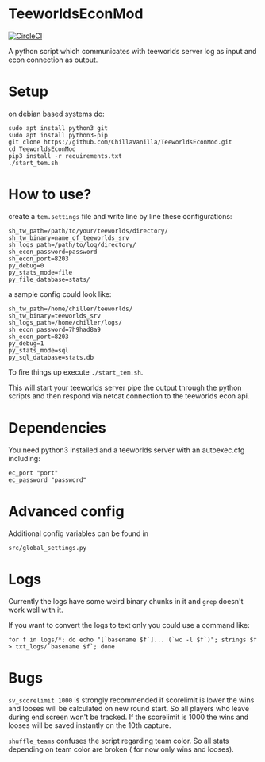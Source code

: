 # TeeworldsEconMod
[![CircleCI](https://circleci.com/gh/chillavanilla/TeeworldsEconMod.svg?style=svg)](https://circleci.com/gh/chillavanilla/TeeworldsEconMod)


A python script which communicates with teeworlds server log as input and econ connection as output.

# Setup

on debian based systems do:
```
sudo apt install python3 git
sudo apt install python3-pip
git clone https://github.com/ChillaVanilla/TeeworldsEconMod.git
cd TeeworldsEconMod
pip3 install -r requirements.txt
./start_tem.sh
```

# How to use?

create a ``tem.settings`` file and write line by line these configurations:

```
sh_tw_path=/path/to/your/teeworlds/directory/
sh_tw_binary=name_of_teeworlds_srv
sh_logs_path=/path/to/log/directory/
sh_econ_password=password
sh_econ_port=8203
py_debug=0
py_stats_mode=file
py_file_database=stats/
```
a sample config could look like:
```
sh_tw_path=/home/chiller/teeworlds/
sh_tw_binary=teeworlds_srv
sh_logs_path=/home/chiller/logs/
sh_econ_password=7h9had8a9
sh_econ_port=8203
py_debug=1
py_stats_mode=sql
py_sql_database=stats.db
```


To fire things up execute ``./start_tem.sh``.

This will start your teeworlds server pipe the output through the python scripts
and then respond via netcat connection to the teeworlds econ api.

# Dependencies

You need python3 installed and a teeworlds server with an autoexec.cfg including:
```
ec_port "port"
ec_password "password"
```

# Advanced config

Additional config variables can be found in
```
src/global_settings.py
```

# Logs

Currently the logs have some weird binary chunks in it and ``grep`` doesn't work well with it.

If you want to convert the logs to text only you could use a command like:

```
for f in logs/*; do echo "[`basename $f`]... (`wc -l $f`)"; strings $f > txt_logs/`basename $f`; done
```

# Bugs

``sv_scorelimit 1000`` is strongly recommended
if scorelimit is lower the wins and looses will be calculated on new round start.
So all players who leave during end screen won't be tracked.
If the scorelimit is 1000 the wins and looses will be saved instantly on the 10th capture.

``shuffle_teams`` confuses the script regarding team color.
So all stats depending on team color are broken ( for now only wins and looses).  
